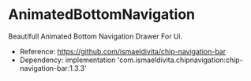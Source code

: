 # AnimatedBottomNavigation
Beautifull Animated Bottom Navigation Drawer For Ui.
- Reference: https://github.com/ismaeldivita/chip-navigation-bar
- Dependency: implementation 'com.ismaeldivita.chipnavigation:chip-navigation-bar:1.3.3'

